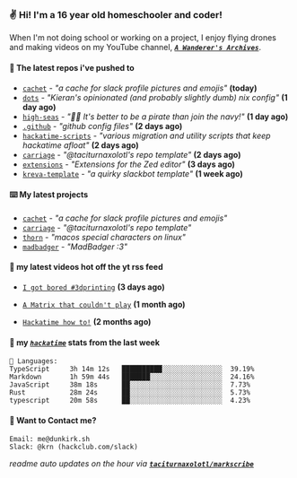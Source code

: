 ### ✌️ Hi! I'm a 16 year old homeschooler and coder!

When I'm not doing school or working on a project, I enjoy flying drones and making videos on my YouTube channel, [**_`A Wanderer's Archives`_**](https://youtube.com/@wanderer.archives).

#### 👷 The latest repos i've pushed to

- [`cachet`](https://github.com/taciturnaxolotl/cachet) - _"a cache for slack profile pictures and emojis"_ **(today)**
- [`dots`](https://github.com/taciturnaxolotl/dots) - _"Kieran's opinionated (and probably slightly dumb) nix config"_ **(1 day ago)**
- [`high-seas`](https://github.com/hackclub/high-seas) - _"🏴‍☠️ It's better to be a pirate than join the navy!"_ **(1 day ago)**
- [`.github`](https://github.com/taciturnaxolotl/.github) - _"github config files"_ **(2 days ago)**
- [`hackatime-scripts`](https://github.com/taciturnaxolotl/hackatime-scripts) - _"various migration and utility scripts that keep hackatime afloat"_ **(2 days ago)**
- [`carriage`](https://github.com/taciturnaxolotl/carriage) - _"@taciturnaxolotl's repo template"_ **(2 days ago)**
- [`extensions`](https://github.com/zed-industries/extensions) - _"Extensions for the Zed editor"_ **(3 days ago)**
- [`kreva-template`](https://github.com/taciturnaxolotl/kreva-template) - _"a quirky slackbot template"_ **(1 week ago)**

#### ⌨️ My latest projects

- [`cachet`](https://github.com/taciturnaxolotl/cachet) - _"a cache for slack profile pictures and emojis"_
- [`carriage`](https://github.com/taciturnaxolotl/carriage) - _"@taciturnaxolotl's repo template"_
- [`thorn`](https://github.com/taciturnaxolotl/thorn) - _"macos special characters on linux"_
- [`madbadger`](https://github.com/taciturnaxolotl/madbadger) - _"MadBadger :3"_

#### 🍿 my latest videos hot off the yt rss feed

- [`I got bored #3dprinting`](https://www.youtube.com/watch?v=59f5n1NeItE) **(3 days ago)**

- [`A Matrix that couldn't play`](https://www.youtube.com/watch?v=NodwjZF7uZw) **(1 month ago)**

- [`Hackatime how to!`](https://www.youtube.com/watch?v=eKoD9yyr1To) **(2 months ago)**



#### 📡 my [_`hackatime`_](https://waka.hackclub.com) stats from the last week

```text
💾 Languages:
TypeScript     3h 14m 12s   ██████████░░░░░░░░░░░░░░░  39.19%
Markdown       1h 59m 44s   ███████░░░░░░░░░░░░░░░░░░  24.16%
JavaScript     38m 18s      ██░░░░░░░░░░░░░░░░░░░░░░░  7.73%
Rust           28m 24s      ██░░░░░░░░░░░░░░░░░░░░░░░  5.73%
typescript     20m 58s      ██░░░░░░░░░░░░░░░░░░░░░░░  4.23%
```

#### 📮 Want to Contact me?

```text
Email: me@dunkirk.sh
Slack: @krn (hackclub.com/slack)
```

_readme auto updates on the hour via [**`taciturnaxolotl/markscribe`**](https://github.com/taciturnaxolotl/markscribe)_
